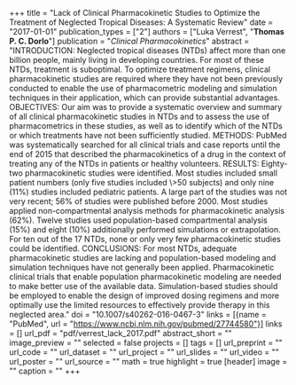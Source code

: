 +++
title = "Lack of Clinical Pharmacokinetic Studies to Optimize the Treatment of Neglected Tropical Diseases: A Systematic Review"
date = "2017-01-01"
publication_types = ["2"]
authors = ["Luka Verrest", "**Thomas P. C. Dorlo**"]
publication = "_Clinical Pharmacokinetics_"
abstract = "INTRODUCTION: Neglected tropical diseases (NTDs) affect more than one billion people, mainly living in developing countries. For most of these NTDs, treatment is suboptimal. To optimize treatment regimens, clinical pharmacokinetic studies are required where they have not been previously conducted to enable the use of pharmacometric modeling and simulation techniques in their application, which can provide substantial advantages. OBJECTIVES: Our aim was to provide a systematic overview and summary of all clinical pharmacokinetic studies in NTDs and to assess the use of pharmacometrics in these studies, as well as to identify which of the NTDs or which treatments have not been sufficiently studied. METHODS: PubMed was systematically searched for all clinical trials and case reports until the end of 2015 that described the pharmacokinetics of a drug in the context of treating any of the NTDs in patients or healthy volunteers. RESULTS: Eighty-two pharmacokinetic studies were identified. Most studies included small patient numbers (only five studies included \\>50 subjects) and only nine (11%) studies included pediatric patients. A large part of the studies was not very recent; 56% of studies were published before 2000. Most studies applied non-compartmental analysis methods for pharmacokinetic analysis (62%). Twelve studies used population-based compartmental analysis (15%) and eight (10%) additionally performed simulations or extrapolation. For ten out of the 17 NTDs, none or only very few pharmacokinetic studies could be identified. CONCLUSIONS: For most NTDs, adequate pharmacokinetic studies are lacking and population-based modeling and simulation techniques have not generally been applied. Pharmacokinetic clinical trials that enable population pharmacokinetic modeling are needed to make better use of the available data. Simulation-based studies should be employed to enable the design of improved dosing regimens and more optimally use the limited resources to effectively provide therapy in this neglected area."
doi = "10.1007/s40262-016-0467-3"
links = [{name = "PubMed", url = "https://www.ncbi.nlm.nih.gov/pubmed/27744580"}]
links = []
url_pdf = "pdf/verrest_lack_2017.pdf"
abstract_short = ""
image_preview = ""
selected = false
projects = []
tags = []
url_preprint = ""
url_code = ""
url_dataset = ""
url_project = ""
url_slides = ""
url_video = ""
url_poster = ""
url_source = ""
math = true
highlight = true
[header]
image = ""
caption = ""
+++
